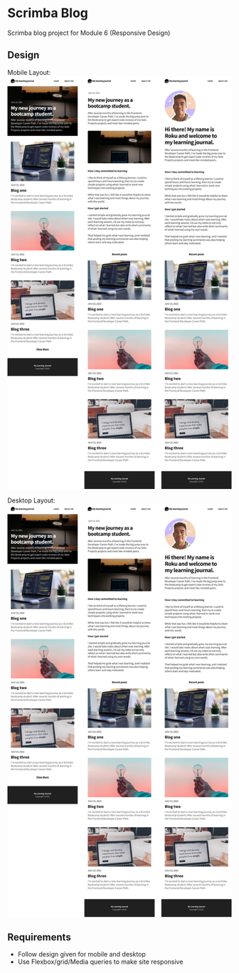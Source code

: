 # Scrimba Blog
Scrimba blog project for Module 6 (Responsive Design)

## Design
Mobile Layout:
![Mobile Layout](images/mobile_design.png)

Desktop Layout:
![Desktop Layout](images/mobile_design.png)

## Requirements
- Follow design given for mobile and desktop
- Use Flexbox/grid/Media queries to make site responsive